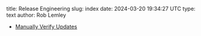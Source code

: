 title: Release Engineering
slug: index
date: 2024-03-20 19:34:27 UTC
type: text
author: Rob Lemley

* [Manually Verify Updates](manually_verify_updates)
